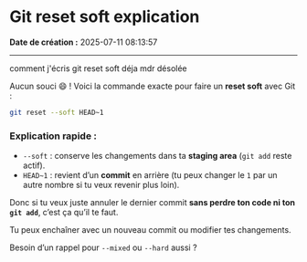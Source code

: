 # Git reset soft explication

**Date de création :** 2025-07-11 08:13:57

---



comment j'écris git reset soft déja mdr désolée



Aucun souci 😄 ! Voici la commande exacte pour faire un **reset soft** avec Git :

```bash
git reset --soft HEAD~1
```

### Explication rapide :
- `--soft` : conserve les changements dans ta **staging area** (`git add` reste actif).
- `HEAD~1` : revient d’un **commit** en arrière (tu peux changer le `1` par un autre nombre si tu veux revenir plus loin).

Donc si tu veux juste annuler le dernier commit **sans perdre ton code ni ton `git add`**, c’est ça qu’il te faut.

Tu peux enchaîner avec un nouveau commit ou modifier tes changements.

Besoin d’un rappel pour `--mixed` ou `--hard` aussi ?